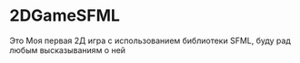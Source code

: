 # 2DGameSFML
Это Моя первая 2Д игра с использованием библиотеки SFML, буду рад любым высказываниям о ней
